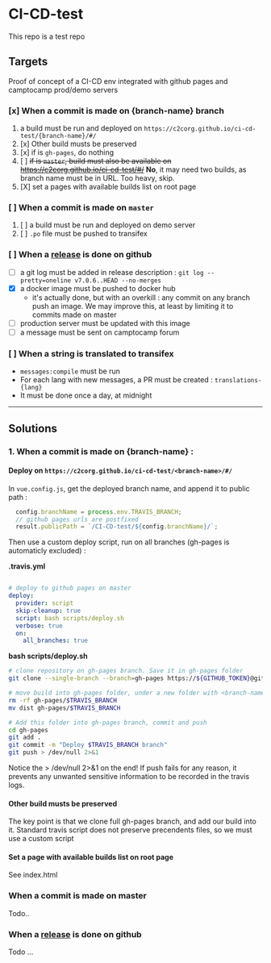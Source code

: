 # CI-CD-test
This repo is a test repo

## Targets

Proof of concept of a CI-CD env integrated with github pages and camptocamp prod/demo servers

### [x] When a commit is made on {branch-name} branch
  
1. a build must be run and deployed on `https://c2corg.github.io/ci-cd-test/{branch-name}/#/`
2. [x] Other build musts be preserved
3. [x] if <branch-name> is `gh-pages`, do nothing
4. [ ] <del>if <branch-name> is `master`, build must also be available on https://c2corg.github.io/ci-cd-test/#/</del> **No**, it may need two builds, as branch name must be in URL. Too heavy, skip. 
5. [X] set a pages with available builds list on root page
  
### [ ] When a commit is made on `master`

1. [ ] a build must be run and deployed on demo server
2. [ ] `.po` file must be pushed to transifex

### [ ] When a [release](https://github.com/c2corg/CI-CD-test/releases) is done on github

* [ ] a git log must be added in release description : `git log --pretty=oneline v7.0.6..HEAD --no-merges`
* [x] a docker image must be pushed to docker hub
  * it's actually done, but with an overkill : any commit on any branch push an image. We may improve this, at least by limiting it to commits made on master
* [ ] production server must be updated with this image
* [ ] a message must be sent on camptocamp forum

### [ ] When a string is translated to transifex

* `messages:compile` must be run
* For each lang with new messages, a PR must be created : `translations-{lang}`
* It must be done once a day, at midnight

----

## Solutions

### 1. When a commit is made on {branch-name} : 
  
#### Deploy on `https://c2corg.github.io/ci-cd-test/<branch-name>/#/`

In `vue.config.js`, get the deployed branch name, and append it to public path : 

```js
  config.branchName = process.env.TRAVIS_BRANCH;
  // github pages urls are postfixed
  result.publicPath = `/CI-CD-test/${config.branchName}/`;
```

Then use a custom deploy script, run on all branches (gh-pages is automaticly excluded) : 

**.travis.yml**
```yml

# deploy to github pages on master
deploy:
  provider: script
  skip-cleanup: true
  script: bash scripts/deploy.sh
  verbose: true
  on:
    all_branches: true
```

**bash scripts/deploy.sh**
```bash
# clone repository on gh-pages branch. Save it in gh-pages folder 
git clone --single-branch --branch=gh-pages https://${GITHUB_TOKEN}@github.com/${TRAVIS_REPO_SLUG}.git gh-pages

# move build into gh-pages folder, under a new folder with <branch-name> as name
rm -rf gh-pages/$TRAVIS_BRANCH
mv dist gh-pages/$TRAVIS_BRANCH

# Add this folder into gh-pages branch, commit and push
cd gh-pages
git add .
git commit -m "Deploy $TRAVIS_BRANCH branch"
git push > /dev/null 2>&1
```

Notice the > /dev/null 2>&1 on the end! If push fails for any reason,
it prevents any unwanted sensitive information to be recorded in the travis logs. 

#### Other build musts be preserved

The key point is that we clone full gh-pages branch, and add our build into it. Standard travis script does not preserve precendents files, so we must use a custom script

#### Set a page with available builds list on root page

See index.html

### When a commit is made on master

Todo..

### When a [release](https://github.com/c2corg/CI-CD-test/releases) is done on github

Todo ...
